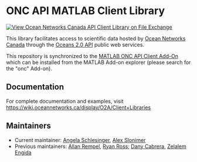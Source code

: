 # ONC API MATLAB Client Library

[![View Ocean Networks Canada API Client Library on File Exchange](https://www.mathworks.com/matlabcentral/images/matlab-file-exchange.svg)](https://www.mathworks.com/matlabcentral/fileexchange/74065-ocean-networks-canada-api-client-library)

This library facilitates access to scientific data hosted by [Ocean Networks Canada](https://oceannetworks.ca) through the
[Oceans 2.0 API](https://wiki.oceannetworks.ca/display/O2A/Oceans+2.0+API+Home) public web services.

This repository is synchronized to the [MATLAB ONC API Client Add-On](https://www.mathworks.com/matlabcentral/fileexchange/74065-ocean-networks-canada-api-client-library) which can be installed from the MATLAB Add-on explorer (please search for the "onc" Add-on).

## Documentation

For complete documentation and examples, visit https://wiki.oceannetworks.ca/display/O2A/Client+Libraries


## Maintainers

* Current maintainer: [Angela Schlesinger](schlesin@uvic.ca), [Alex Slonimer](slonimer@uvic.ca)
* Previous maintainers: [Allan Rempel](agrempel@uvic.ca), [Ryan Ross](ryanross@uvic.ca); [Dany Cabrera](dcabrera@oceannetworks.ca), [Zelalem Engida](ze@uvic.ca)
